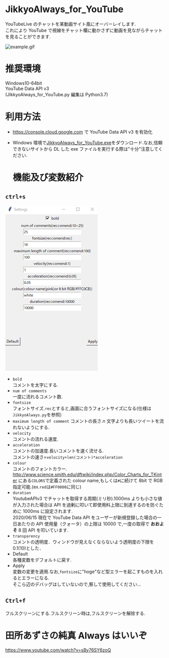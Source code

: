 # JikkyoAlways_for_YouTube

YouTubeLive のチャットを某動画サイト風にオーバーレイします.  
これにより YouTube で視線をチャット欄に動かさずに動画を見ながらチャットを見ることができます.

![example.gif](https://github.com/T3aHat/JikkyoAlways_for_YouTube/blob/master/image/example.gif)

# 推奨環境

Windows10-64bit  
YouTube Data API v3  
(JIkkyoAlways_for_YouTube.py 編集は Python3.7)

# 利用方法

- https://console.cloud.google.com で YouTube Data API v3 を有効化
- Windows 環境で[JikkyoAlways_for_YouTube.exe](https://github.com/T3aHat/JikkyoAlways_for_YouTube/raw/master/JikkyoAlways_for_YouTube.exe)をダウンロード.なお,信頼できないサイトから DL した exe ファイルを実行する際は"十分"注意してください.

  # 機能及び変数紹介

## `ctrl+s`

![settings.png](https://github.com/T3aHat/JikkyoAlways_for_YouTube/blob/master/image/settings.png)

- `bold`  
  コメントを太字にする.
- `num of comments`  
  一度に流れるコメント数.
- `fontsize`  
  フォントサイズ.`rec`とすると,画面に合うフォントサイズになる(仕様は`JikkyoAlways.py`を参照)
- `maximum length of comment`
  コメントの長さ.n 文字よりも長いツイートを流れないようにする.
- `velocity`  
  コメントの流れる速度.
- `acceleration`  
  コメントの加速度.長いコメントを速く流せる.  
  コメントの速さ=`velocity+len(コメント)*acceleration`
- `colour`  
  コメントのフォントカラー. http://www.science.smith.edu/dftwiki/index.php/Color_Charts_for_TKinter にある`COLORS`で定義された colour name,もしくは`#`に続けて 8bit で RGB 指定可能.(ex.`red`は`#FF0000`に同じ)
- `duration`  
  YoutubeAPIv3 でチャットを取得する周期(ミリ秒).1000ms よりも小さな値が入力された場合は API を過剰に叩いて即使用料上限に到達するのを防ぐために 1000ms に設定されます.  
  2020/06/15 現在で YouTube Data API をユーザーが新規登録した場合の一日あたりの API 使用量（クォータ）の上限は 10000 で,一度の取得で **おおよそ** 8 回 API を叩いています.
- `transparency`  
  コメントの透明度．ウィンドウが見えなくならないよう透明度の下限を 0.1(10)とした．
- Default  
  各種変数をデフォルトに戻す.
- Apply  
  変数の変更を適用.なお,`fontsize`に"hoge"など型エラーを起こすものを入れるとエラーになる.  
  そこら辺のデバッグはしていないので,察して使用してください...

## `Ctrl+f`

フルスクリーンにする.フルスクリーン時は,フルスクリーンを解除する.

# 田所あずさの純真 Always はいいぞ

https://www.youtube.com/watch?v=sBy76SY6zoQ
